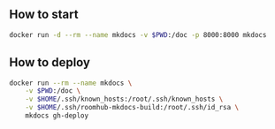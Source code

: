 ## How to start

```bash
docker run -d --rm --name mkdocs -v $PWD:/doc -p 8000:8000 mkdocs
```

## How to deploy

```bash
docker run --rm --name mkdocs \
    -v $PWD:/doc \
    -v $HOME/.ssh/known_hosts:/root/.ssh/known_hosts \
    -v $HOME/.ssh/roomhub-mkdocs-build:/root/.ssh/id_rsa \
    mkdocs gh-deploy
```
